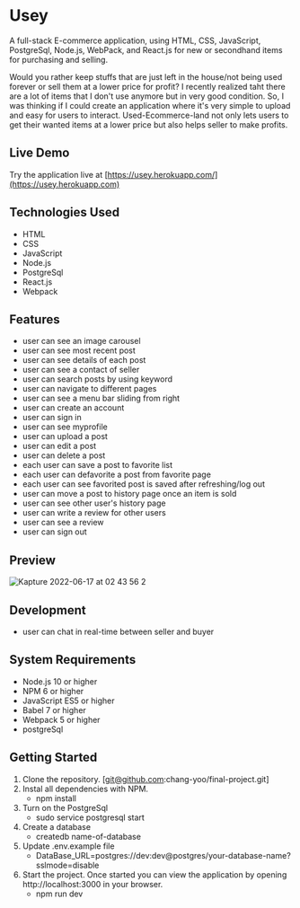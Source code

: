 # Usey
A full-stack E-commerce application, using HTML, CSS, JavaScript, PostgreSql, Node.js, WebPack, and React.js for new or secondhand
items for purchasing and selling.

Would you rather keep stuffs that are just left in the house/not being used forever or sell them at a lower price for profit? I recently realized taht there are a lot of items that I don't use anymore but in very good condition. So, I was thinking if I could create an application where it's very simple to upload and easy for users to interact. Used-Ecommerce-land not only lets users to get their wanted items at a lower price but also helps seller to make profits.

## Live Demo
Try the application live at [https://usey.herokuapp.com/](https://usey.herokuapp.com)

## Technologies Used
  - HTML
  - CSS
  - JavaScript
  - Node.js
  - PostgreSql
  - React.js
  - Webpack

## Features
  - user can see an image carousel 
  - user can see most recent post
  - user can see details of each post
  - user can see a contact of seller
  - user can search posts by using keyword
  - user can navigate to different pages
  - user can see a menu bar sliding from right
  - user can create an account
  - user can sign in
  - user can see myprofile
  - user can upload a post
  - user can edit a post
  - user can delete a post
  - each user can save a post to favorite list
  - each user can defavorite a post from favorite page
  - each user can see favorited post is saved after refreshing/log out
  - user can move a post to history page once an item is sold
  - user can see other user's history page
  - user can write a review for other users
  - user can see a review
  - user can sign out

## Preview
![Kapture 2022-06-17 at 02 43 56 2](https://user-images.githubusercontent.com/99840727/174274274-9f52936a-df5d-4981-92a1-d76aa313ddd9.gif)

## Development
  - user can chat in real-time between seller and buyer

## System Requirements
  - Node.js 10 or higher
  - NPM 6 or higher
  - JavaScript ES5 or higher
  - Babel 7 or higher
  - Webpack 5 or higher
  - postgreSql

## Getting Started
 1. Clone the repository. [git@github.com:chang-yoo/final-project.git]
 2. Instal all dependencies with NPM.
    - npm install
 3. Turn on the PostgreSql
    - sudo service postgresql start
 4. Create a database
    - createdb name-of-database
 5. Update .env.example file
    - DataBase_URL=postgres://dev:dev@postgres/your-database-name?sslmode=disable
 6. Start the project. Once started you can view the application by opening http://localhost:3000 in your browser.
    - npm run dev
